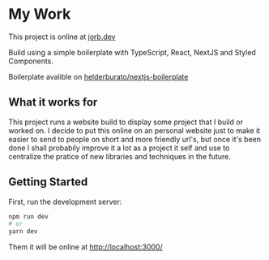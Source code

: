 # My Work

This project is online at [jorb.dev](https://jorb.dev/)

Build using a simple boilerplate with TypeScript, React, NextJS and Styled Components.

Boilerplate avalible on [helderburato/nextjs-boilerplate](https://github.com/helderburato/nextjs-boilerplate)

## What it works for

This project runs a website build to display some project that I build or worked on.
I decide to put this online on an personal website just to make it easier to send 
to people on short and more friendly url's, but once it's been done I shall probabily 
improve it a lot as a project it self and use to centralize the pratice of new 
libraries and techniques in the future.

## Getting Started

First, run the development server:

```bash
npm run dev
# or
yarn dev
```

Them it will be online at [http://localhost:3000/](http://localhost:3000/)
